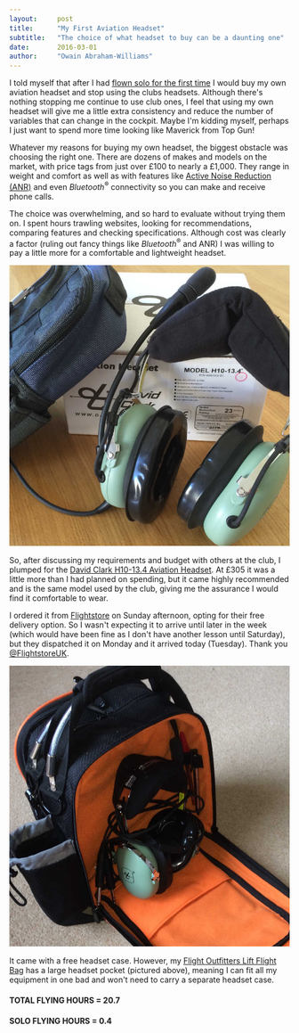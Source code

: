```yaml
---
layout:     post
title:      "My First Aviation Headset"
subtitle:   "The choice of what headset to buy can be a daunting one"
date:       2016-03-01
author:     "Owain Abraham-Williams"
---
```


I told myself that after I had [flown solo for the first time](/2016/01/30/day-32-lesson-17-first-solo/)
I would buy my own aviation headset and stop using the clubs headsets. Although there's
nothing stopping me continue to use club ones, I feel that using my own headset will give
me a little extra consistency and reduce the number of variables that can change in the
cockpit. Maybe I'm kidding myself, perhaps I just want to spend more time looking like
Maverick from Top Gun!

Whatever my reasons for buying my own headset, the biggest obstacle was choosing the right
one. There are dozens of makes and models on the market, with price tags from just over
&pound;100 to nearly a &pound;1,000. They range in weight and comfort as well as with
features like [Active Noise Reduction (ANR)](https://en.wikipedia.org/wiki/Active_noise_control)
and even *Bluetooth*<sup>&reg;</sup> connectivity so you can make and receive phone calls.

The choice was overwhelming, and so hard to evaluate without trying them on. I spent hours
trawling websites, looking for recommendations, comparing features and checking
specifications. Although cost was clearly a factor (ruling out fancy things like
*Bluetooth*<sup>&reg;</sup> and ANR) I was willing to pay a little more for a comfortable
and lightweight headset.

![David Clark H10-13.4 Aviation Headset](/img/2016-03-01-aviation-headset-01.jpg)

So, after discussing my requirements and budget with others at the club, I plumped for the
[David Clark H10-13.4 Aviation Headset](http://www.davidclarkcompany.com/files/literature/10-13.4.pdf).
At &pound;305 it was a little more than I had planned on spending, but it came highly
recommended and is the same model used by the club, giving me the assurance I would find
it comfortable to wear.

I ordered it from [Flightstore](https://www.flightstore.co.uk/pilot-supplies-c1/headsets-c65/aircraft-headsets-c620/david-clark-h10-13-4-headset-with-free-headset-case-p230)
on Sunday afternoon, opting for their free delivery option. So I wasn't expecting it to
arrive until later in the week (which would have been fine as I don't have another lesson
until Saturday), but they dispatched it on Monday and it arrived today (Tuesday). Thank
you [@FlightstoreUK](https://twitter.com/FlightstoreUK).

![My David Clark headset in my Flight Outfitters flight bag](/img/2016-03-01-aviation-headset-02.jpg)

It came with a free headset case. However, my [Flight Outfitters Lift Flight Bag](http://www.flightstore.co.uk/pilot-supplies-c1/flight-bags-and-cases-c107/flight-bags-c108/flight-outfitters-lift-flight-bag-p5540)
has a large headset pocket (pictured above), meaning I can fit all my equipment in one bad
and won't need to carry a separate headset case.

#### TOTAL FLYING HOURS = 20.7

#### SOLO FLYING HOURS = 0.4